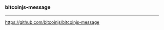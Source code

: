 ### bitcoinjs-message
---
https://github.com/bitcoinjs/bitcoinjs-message

```
```

```
```

```
```



